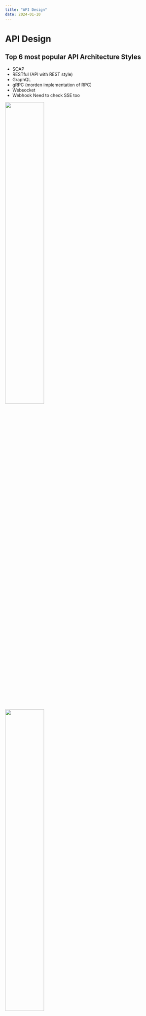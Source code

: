 ```yaml
---
title: "API Design"
date: 2024-01-10
---
```


# API Design
## Top 6 most popular API Architecture Styles
* SOAP
* RESTful (API with REST style)
* GraphQL
* gRPC (morden implementation of RPC)
* Websocket
* Webhook
Need to check SSE too

[<img src="https://img.youtube.com/vi/4vLxWqE94l4/maxresdefault.jpg" width="50%" height="50%">](http://www.youtube.com/watch?v=4vLxWqE94l4&ab_channel=ByteByteGo)

<img src="https://res.cloudinary.com/practicaldev/image/fetch/s--OFer-8Eq--/c_limit%2Cf_auto%2Cfl_progressive%2Cq_auto%2Cw_800/https://dev-to-uploads.s3.amazonaws.com/uploads/articles/um3l02jna0u8xhii9cde.png" width="50%" height="50%">

### RPC and REST calls comparison

| Operation | RPC | REST |
|---|---|---|
| Signup    | **POST** /signup | **POST** /persons |
| Resign    | **POST** /resign<br/>{<br/>"personid": "1234"<br/>} | **DELETE** /persons/1234 |
| Read a person | **GET** /readPerson?personid=1234 | **GET** /persons/1234 |
| Read a person’s items list | **GET** /readUsersItemsList?personid=1234 | **GET** /persons/1234/items |
| Add an item to a person’s items | **POST** /addItemToUsersItemsList<br/>{<br/>"personid": "1234";<br/>"itemid": "456"<br/>} | **POST** /persons/1234/items<br/>{<br/>"itemid": "456"<br/>} |
| Update an item    | **POST** /modifyItem<br/>{<br/>"itemid": "456";<br/>"key": "value"<br/>} | **PUT** /items/456<br/>{<br/>"key": "value"<br/>} |
| Delete an item | **POST** /removeItem<br/>{<br/>"itemid": "456"<br/>} | **DELETE** /items/456 |

<p align="center">
  <i><a href=https://apihandyman.io/do-you-really-know-why-you-prefer-rest-over-rpc/>Source: Do you really know why you prefer REST over RPC</a></i>
</p>

## Idempotent API
Api could be un-robust and un-predictable due to un-reliable networks and server (more reliable) may still fail. To solve that, we need to design APIs that
* Client retries to ensure consistency
* Retry with idempotency and idempotency keys to allow clients to pass a unique value
* Retry with exponential backoff and random jitter
Example with Stripe API
```
curl https://api.stripe.com/v1/customers \
  -u sk_test_4eC39HqLyjWDarjtT1zdp7dc: \
  -H "Idempotency-Key: KG5LxwFBepaKHyUD" \
  -d description="My First Test Customer (created for API docs at https://www.stripe.com/docs/api)"
```

## Reference
* [Top 6 Most Popular API Architecture Styles with Pros, Cons, and Use Cases](https://dev.to/kanani_nirav/top-6-most-popular-api-architecture-styles-you-need-to-know-with-pros-cons-and-use-cases-564j)
* [Do you really know why you prefer REST over RPC](https://apihandyman.io/do-you-really-know-why-you-prefer-rest-over-rpc/) 
  * resource vs operation request style, predictability and semantic
* [Learn REST: A RESTful Tutorial](https://restapitutorial.com/index.html)
  * [HTTP Status Codes](https://www.restapitutorial.com/httpstatuscodes.html)
* [When are RPC-ish approaches more appropriate than REST?](http://programmers.stackexchange.com/a/181186)
  * Tight coupling, reliable communication, uniform language
  * [JSON-RPC](https://www.wallarm.com/what/what-is-json-rpc#json__what_is_it_and_how_it_works__) allows for more expressive, less cumbersome API design
* [REST vs JSON-RPC](http://stackoverflow.com/questions/15056878/rest-vs-json-rpc)
  * The fundamental problem with RPC is coupling
  * REST style is very easy to guide clients by including control information in representation
* [Debunking the myths of RPC and REST](http://etherealbits.com/2012/12/debunking-the-myths-of-rpc-rest/)
* [What are the drawbacks of using REST](https://www.quora.com/What-are-the-drawbacks-of-using-RESTful-APIs)
* [Thrift](https://code.facebook.com/posts/1468950976659943/) a cross-language framework for handling RPC, including serialization/deserialization, protocol transport, and server creation
* [Why REST for internal use and not RPC](http://arstechnica.com/civis/viewtopic.php?t=1190508)
* [RPC vs REST](https://imtien.com/software-development/rpc-vs-rest/)
* [Designing robust and predictable APIs with idempotency](https://stripe.com/blog/idempotency)
* [Idempotency and retries with stripe-python](https://www.youtube.com/watch?v=y0ONKsP1LkU&t=17s&ab_channel=StripeDevelopers)